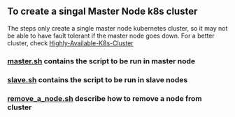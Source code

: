 ## To create a singal Master Node k8s cluster

The steps only create a single master node kubernetes cluster, so it may not be able to have fault tolerant if the master node goes down. For a better cluster, check [Highly-Available-K8s-Cluster](https://kubernetes.io/docs/setup/production-environment/tools/kubeadm/high-availability/)

### [master.sh](./master.sh) contains the script to be run in master node

### [slave.sh](./slave.sh) contains the script to be run in slave nodes

### [remove_a_node.sh](./remove_a_node.sh) describe how to remove a node from cluster

